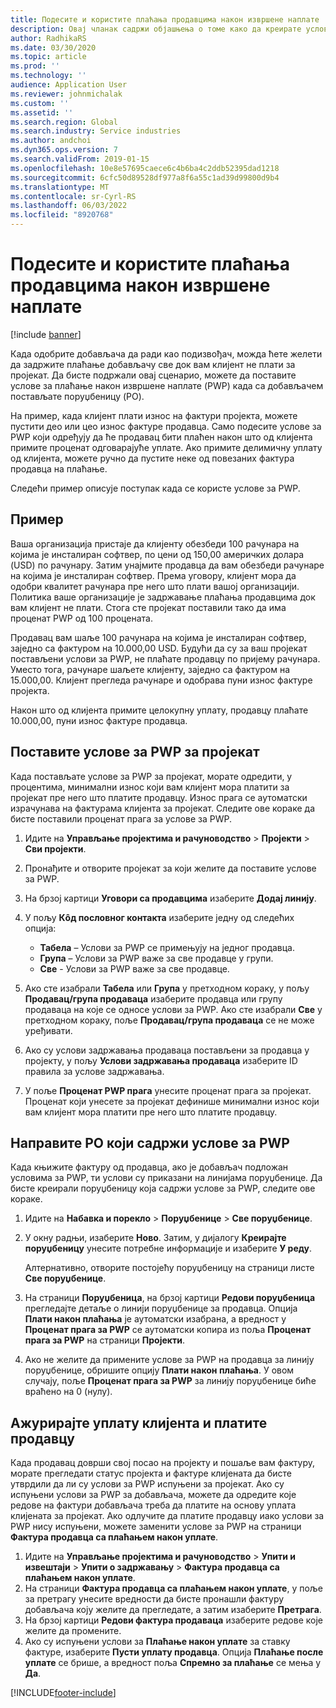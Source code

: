 ```yaml
---
title: Подесите и користите плаћања продавцима након извршене наплате
description: Овај чланак садржи објашњења о томе како да креирате услове плаћања приликом плаћања (ПWП) тако да можете да објавите делимичне уплате добављача на основу уплата купаца.
author: RadhikaRS
ms.date: 03/30/2020
ms.topic: article
ms.prod: ''
ms.technology: ''
audience: Application User
ms.reviewer: johnmichalak
ms.custom: ''
ms.assetid: ''
ms.search.region: Global
ms.search.industry: Service industries
ms.author: andchoi
ms.dyn365.ops.version: 7
ms.search.validFrom: 2019-01-15
ms.openlocfilehash: 10e8e57695caece6c4b6ba4c2ddb52395dad1218
ms.sourcegitcommit: 6cfc50d89528df977a8f6a55c1ad39d99800d9b4
ms.translationtype: MT
ms.contentlocale: sr-Cyrl-RS
ms.lasthandoff: 06/03/2022
ms.locfileid: "8920768"
---
```

# <a name="set-up-and-use-pay-when-paid-vendor-payments"></a>Подесите и користите плаћања продавцима након извршене наплате

[!include [banner](../includes/banner.md)]

Када одобрите добављача да ради као подизвођач, можда ћете желети да задржите плаћање добављачу све док вам клијент не плати за пројекат. Да бисте подржали овај сценарио, можете да поставите услове за плаћање након извршене наплате (PWP) када са добављачем постављате поруџбеницу (PO).

На пример, када клијент плати износ на фактури пројекта, можете пустити део или цео износ фактуре продавца. Само подесите услове за PWP који одређују да ће продавац бити плаћен након што од клијента примите проценат одговарајуће уплате. Ако примите делимичну уплату од клијента, можете ручно да пустите неке од повезаних фактура продавца на плаћање.

Следећи пример описује поступак када се користе услове за PWP.

## <a name="example"></a>Пример

Ваша организација пристаје да клијенту обезбеди 100 рачунара на којима је инсталиран софтвер, по цени од 150,00 америчких долара (USD) по рачунару. Затим унајмите продавца да вам обезбеди рачунаре на којима је инсталиран софтвер. Према уговору, клијент мора да одобри квалитет рачунара пре него што плати вашој организацији. Политика ваше организације је задржавање плаћања продавцима док вам клијент не плати. Стога сте пројекат поставили тако да има проценат PWP од 100 процената.

Продавац вам шаље 100 рачунара на којима је инсталиран софтвер, заједно са фактуром на 10.000,00 USD. Будући да су за ваш пројекат постављени услови за PWP, не плаћате продавцу по пријему рачунара. Уместо тога, рачунаре шаљете клијенту, заједно са фактуром на 15.000,00. Клијент прегледа рачунаре и одобрава пуни износ фактуре пројекта.

Након што од клијента примите целокупну уплату, продавцу плаћате 10.000,00, пуни износ фактуре продавца.

## <a name="set-up-pwp-terms-for-a-project"></a>Поставите услове за PWP за пројекат

Када постављате услове за PWP за пројекат, морате одредити, у процентима, минимални износ који вам клијент мора платити за пројекат пре него што платите продавцу. Износ прага се аутоматски израчунава на фактурама клијента за пројекат. Следите ове кораке да бисте поставили проценат прага за услове за PWP.

1. Идите на **Управљање пројектима и рачуноводство** \> **Пројекти** \> **Сви пројекти**.
2. Пронађите и отворите пројекат за који желите да поставите услове за PWP.
3. На брзој картици **Уговори са продавцима** изаберите **Додај линију**.
3. У пољу **Кôд пословног контакта** изаберите једну од следећих опција:

    - **Табела** – Услови за PWP се примењују на једног продавца.
    - **Група** – Услови за PWP важе за све продавце у групи.
    - **Све** - Услови за PWP важе за све продавце.

4. Ако сте изабрали **Табела** или **Група** у претходном кораку, у пољу **Продавац/група продаваца** изаберите продавца или групу продаваца на које се односе услови за PWP. Ако сте изабрали **Све** у претходном кораку, поље **Продавац/група продаваца** се не може уређивати.
5. Ако су услови задржавања продаваца постављени за продавца у пројекту, у пољу **Услови задржавања продаваца** изаберите ID правила за услове задржавања.
6. У поље **Проценат PWP прага** унесите проценат прага за пројекат. Проценат који унесете за пројекат дефинише минимални износ који вам клијент мора платити пре него што платите продавцу.

## <a name="create-a-po-that-has-pwp-terms"></a>Направите PO који садржи услове за PWP

Када књижите фактуру од продавца, ако је добављач подложан условима за PWP, ти услови су приказани на линијама поруџбенице. Да бисте креирали поруџбеницу која садржи услове за PWP, следите ове кораке.

1. Идите на **Набавка и порекло** \> **Поруџбенице** \> **Све поруџбенице**.
2. У окну радњи, изаберите **Ново**. Затим, у дијалогу **Креирајте поруџбеницу** унесите потребне информације и изаберите **У реду**.

    Алтернативно, отворите постојећу поруџбеницу на страници листе **Све поруџбенице**.

4. На страници **Поруџбеница**, на брзој картици **Редови поруџбеница** прегледајте детаље о линији поруџбенице за продавца. Опција **Плати након плаћања** је аутоматски изабрана, а вредност у **Проценат прага за PWP** се аутоматски копира из поља **Проценат прага за PWP** на страници **Пројекти**.
6. Ако не желите да примените услове за PWP на продавца за линију поруџбенице, обришите опцију **Плати након плаћања**. У овом случају, поље **Проценат прага за PWP** за линију поруџбенице биће враћено на 0 (нулу).

## <a name="update-a-customer-payment-and-pay-the-vendor"></a>Ажурирајте уплату клијента и платите продавцу

Када продавац доврши свој посао на пројекту и пошаље вам фактуру, морате прегледати статус пројекта и фактуре клијената да бисте утврдили да ли су услови за PWP испуњени за пројекат. Ако су испуњени услови за PWP за добављача, можете да одредите које редове на фактури добављача треба да платите на основу уплата клијената за пројекат. Ако одлучите да платите продавцу иако услови за PWP нису испуњени, можете заменити услове за PWP на страници **Фактура продавца са плаћањем након уплате**.

1. Идите на **Управљање пројектима и рачуноводство** \> **Упити и извештаји** \> **Упити о задржавању** \> **Фактура продавца са плаћањем након уплате**.
2. На страници **Фактура продавца са плаћањем након уплате**, у поље за претрагу унесите вредности да бисте пронашли фактуру добављача коју желите да прегледате, а затим изаберите **Претрага**.
3. На брзој картици **Редови фактура продаваца** изаберите редове које желите да промените.
4. Ако су испуњени услови за **Плаћање након уплате** за ставку фактуре, изаберите **Пусти уплату продавца**. Опција **Плаћање после уплате** се брише, а вредност поља **Спремно за плаћање** се мења у **Да**.


[!INCLUDE[footer-include](../includes/footer-banner.md)]